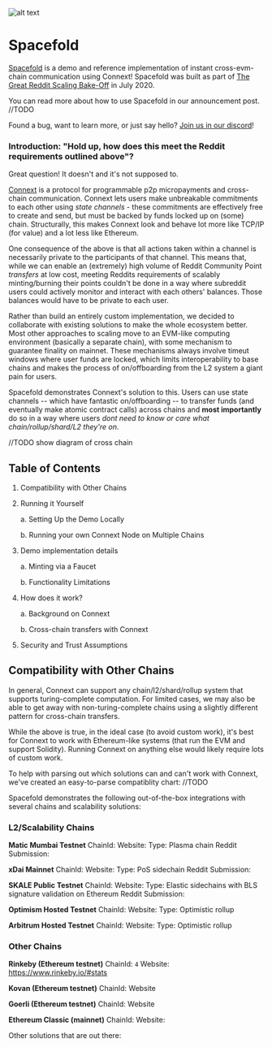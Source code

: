 ![alt text](https://github.com/connext/spacefold/blob/master/public/spacefoldlogopurple.png?raw=true)

# Spacefold
[Spacefold](https://spacefold.io) is a demo and reference implementation of instant cross-evm-chain communication using Connext! Spacefold was built as part of [The Great Reddit Scaling Bake-Off](https://www.reddit.com/r/ethereum/comments/hbjx25/the_great_reddit_scaling_bakeoff/) in July 2020.

You can read more about how to use Spacefold in our announcement post. //TODO

Found a bug, want to learn more, or just say hello? [Join us in our discord](https://discord.gg/raNmNb5)!

### Introduction: "Hold up, how does this meet the Reddit requirements outlined above"?
Great question! It doesn't and it's not supposed to.

[Connext](https://connext.network) is a protocol for programmable p2p micropayments and cross-chain communication. Connext lets users make unbreakable commitments to each other using _state channels_ - these commitments are effectively free to create and send, but must be backed by funds locked up on (some) chain. Structurally, this makes Connext look and behave lot more like TCP/IP (for value) and a lot less like Ethereum.

One consequence of the above is that all actions taken within a channel is necessarily private to the participants of that channel. This means that, while we can enable an (extremely) high volume of Reddit Community Point *transfers* at low cost, meeting Reddits requirements of scalably minting/burning their points couldn't be done in a way where subreddit users could actively monitor and interact with each others' balances. Those balances would have to be private to each user.

Rather than build an entirely custom implementation, we decided to collaborate with existing solutions to make the whole ecosystem better. Most other approaches to scaling move to an EVM-like computing environment (basically a separate chain), with some mechanism to guarantee finality on mainnet. These mechanisms always involve timeut windows where user funds are locked, which limits interoperability to base chains and makes the process of on/offboarding from the L2 system a giant pain for users.

Spacefold demonstrates Connext's solution to this. Users can use state channels -- which have fantastic on/offboarding -- to transfer funds (and eventually make atomic contract calls) across chains and **most importantly** do so in a way where users *dont need to know or care what chain/rollup/shard/L2 they're on*.

//TODO show diagram of cross chain

## Table of Contents
1. Compatibility with Other Chains

2. Running it Yourself

    a. Setting Up the Demo Locally
    
    b. Running your own Connext Node on Multiple Chains
    
3. Demo implementation details

    a. Minting via a Faucet
    
    b. Functionality Limitations
    
3. How does it work?

    a. Background on Connext
    
    b. Cross-chain transfers with Connext
    
4. Security and Trust Assumptions

## Compatibility with Other Chains
In general, Connext can support any chain/l2/shard/rollup system that supports turing-complete computation. For limited cases, we may also be able to get away with non-turing-complete chains using a slightly different pattern for cross-chain transfers.

While the above is true, in the ideal case (to avoid custom work), it's best for Connext to work with Ethereum-like systems (that run the EVM and support Solidity). Running Connext on anything else would likely require lots of custom work. 

To help with parsing out which solutions can and can't work with Connext, we've created an easy-to-parse compatiblity chart: //TODO

Spacefold demonstrates the following out-of-the-box integrations with several chains and scalability solutions:

### L2/Scalability Chains
**Matic Mumbai Testnet**
ChainId:
Website:
Type: Plasma chain
Reddit Submission:

**xDai Mainnet**
ChainId:
Website:
Type: PoS sidechain
Reddit Submission:

**SKALE Public Testnet**
ChainId:
Website:
Type: Elastic sidechains with BLS signature validation on Ethereum
Reddit Submission:

**Optimism Hosted Testnet**
ChainId:
Website:
Type: Optimistic rollup

**Arbitrum Hosted Testnet**
ChainId:
Website:
Type: Optimistic rollup

### Other Chains
**Rinkeby (Ethereum testnet)**
ChainId: `4`
Website: https://www.rinkeby.io/#stats

**Kovan (Ethereum testnet)**
ChainId:
Website

**Goerli (Ethereum testnet)**
ChainId:
Website

**Ethereum Classic (mainnet)**
ChainId:
Website:

Other solutions that are out there:
